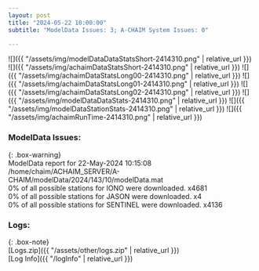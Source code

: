 ```yaml
---
layout: post
title: "2024-05-22 10:00:00"
subtitle: "ModelData Issues: 3; A-CHAIM System Issues: 0"

---
```


![]({{ "/assets/img/modelDataDataStatsShort-2414310.png" | relative_url }})
![]({{ "/assets/img/achaimDataStatsShort-2414310.png" | relative_url }})
![]({{ "/assets/img/achaimDataStatsLong00-2414310.png" | relative_url }})
![]({{ "/assets/img/achaimDataStatsLong01-2414310.png" | relative_url }})
![]({{ "/assets/img/achaimDataStatsLong02-2414310.png" | relative_url }})
![]({{ "/assets/img/modelDataDataStats-2414310.png" | relative_url }})
![]({{ "/assets/img/modelDataStationStats-2414310.png" | relative_url }})
![]({{ "/assets/img/achaimRunTime-2414310.png" | relative_url }})


### ModelData Issues:  
  
{: .box-warning}  
 ModelData report for 22-May-2024 10:15:08   
 /home/chaim/ACHAIM_SERVER/A-CHAIM/modelData/2024/143/10/modelData.mat   
 0% of all possible stations for IONO were downloaded. x4681   
 0% of all possible stations for JASON were downloaded. x4   
 0% of all possible stations for SENTINEL were downloaded. x4136   
  


### Logs:  
  
{: .box-note}  
[Logs.zip]({{ "/assets/other/logs.zip" | relative_url }})  
[Log Info]({{ "/logInfo" | relative_url }})  
